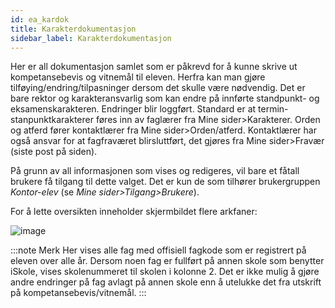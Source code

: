 ```yaml
---
id: ea_kardok
title: Karakterdokumentasjon
sidebar_label: Karakterdokumentasjon
---
```

Her er all dokumentasjon samlet som er påkrevd for å kunne skrive ut kompetansebevis og vitnemål til eleven. Herfra kan man gjøre tilføying/endring/tilpasninger dersom det skulle være nødvendig. Det er bare rektor og karakteransvarlig som kan endre på innførte standpunkt- og eksamenskarakteren. Endringer blir loggført.
Standard er at termin- stanpunktkarakterer føres inn av faglærer fra Mine sider>Karakterer. Orden og atferd fører kontaktlærer fra Mine sider>Orden/atferd. Kontaktlærer har også ansvar for at fagfraværet blirsluttført, det gjøres fra Mine sider>Fravær (siste post på siden).

På grunn av all informasjonen som vises og redigeres, vil bare et fåtall brukere få tilgang til dette valget. Det er kun de som tilhører brukergruppen _Kontor-elev_ (se _Mine sider>Tilgang>Brukere_).

For å lette oversikten inneholder skjermbildet flere arkfaner:

![image](https://user-images.githubusercontent.com/80097133/122047327-4f325880-cde0-11eb-818c-eb9c8c82a767.png)

:::note Merk
Her vises alle fag med offisiell fagkode som er registrert på eleven over alle år. Dersom noen fag er fullført på annen skole som benytter iSkole, vises skolenummeret til skolen i kolonne 2. Det er ikke mulig å gjøre andre endringer på fag avlagt på annen skole enn å utelukke det fra utskrift på kompetansebevis/vitnemål.
:::
